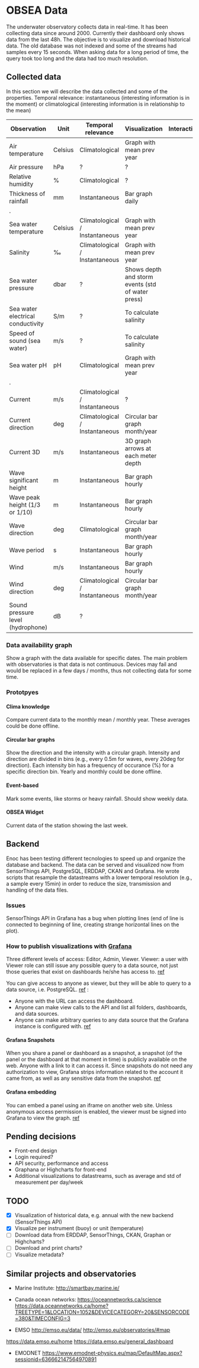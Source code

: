 # OBSEA Data
The underwater observatory collects data in real-time. It has been collecting data since around 2000. Currently their dashboard only shows data from the last 48h. The objective is to visualize and download historical data. The old database was not indexed and some of the streams had samples every 15 seconds. When asking data for a long period of time, the query took too long and the data had too much resolution.

## Collected data
In this section we will describe the data collected and some of the properties. Temporal relevance: instantaneous (interesting information is in the moment) or climatological (interesting information is in relationship to the mean)


| Observation                        | Unit       | Temporal relevance                | Visualization              | Interactions         | Stakeholders |
| ---------------------------------- | ---------- | --------------------------------- | ------------------------- | --------------------- |------------- |
Air temperature                      | Celsius    | Climatological                    | Graph with mean prev year |
Air pressure                          | hPa       |  ?                                | ?
Relative humidity                     | %         |  Climatological                   | ?
Thickness of rainfall                 | mm        |  Instantaneous                    | Bar graph daily
. |
Sea water temperature                | Celsius    | Climatological / Instantaneous    | Graph with mean prev year
Salinity                             | ‰          | Climatological / Instantaneous    | Graph with mean prev year
Sea water pressure                   |  dbar      | ?                                 | Shows depth and storm events (std of water press)
Sea water electrical conductivity    | S/m        | ?                                 | To calculate salinity
Speed of sound (sea water)            | m/s       |  ?                                | To calculate salinity
Sea water pH                          | pH        |  Climatological                   | Graph with mean prev year
. |
Current                               | m/s        |  Climatological / Instantaneous  | ?
Current direction                     | deg        | Climatological / Instantaneous   | Circular bar graph month/year
Current 3D                            | m/s        |  Instantaneous                   | 3D graph arrows at each meter depth
Wave significant height               | m         |  Instantaneous                    | Bar graph hourly
Wave peak height (1/3 or 1/10)        | m         |  Instantaneous                    | Bar graph hourly
Wave direction                       | deg         | Climatological                   | Circular bar graph month/year
Wave period                           | s           | Instantaneous                   | Bar graph hourly
Wind                                  | m/s        | Instantaneous                    | Bar graph hourly
Wind direction                       | deg        |  Climatological / Instantaneous   | Circular bar graph month/year
Sound pressure level (hydrophone)     | dB        |  ?

### Data availability graph
Show a graph with the data available for specific dates. The main problem with observatories is that data is not continuous. Devices may fail and would be replaced in a few days / months, thus not collecting data for some time.

### Prototpyes
#### Clima knowledge
Compare current data to the monthly mean / monthly year. These averages could be done offline.
#### Circular bar graphs
Show the direction and the intensity with a circular graph. Intensity and direction are divided in bins (e.g., every 0.5m for waves, every 20deg for direction). Each intensity bin has a frequency of occurance (%) for a specific direction bin. Yearly and monthly could be done offline.
#### Event-based
Mark some events, like storms or heavy rainfall. Should show weekly data.
#### OBSEA Widget
Current data of the station showing the last week.

## Backend
Enoc has been testing different tecnologies to speed up and organize the database and backend. The data can be served and visualized now from SensorThings API, PostgreSQL, ERDDAP, CKAN and Grafana. He wrote scripts that resample the datastreams with a lower temporal resolution (e.g., a sample every 15min) in order to reduce the size, transmission and handling of the data files.

### Issues
SensorThings API in Grafana has a bug when plotting lines (end of line is connected to beginning of line, creating strange horizontal lines on the plot).

### How to publish visualizations with [Grafana](https://grafana.com/)
Three different levels of access: Editor, Admin, Viewer.
Viewer: a user with Viewer role can still issue any possible query to a data source, not just those queries that exist on dashboards he/she has access to. [ref](https://grafana.com/docs/grafana/latest/permissions/)

You can give access to anyone as viewer, but they will be able to query to a data source, i.e. PostgreSQL. [ref](https://grafana.com/docs/grafana/latest/auth/grafana/#anonymous-authentication) :
- Anyone with the URL can access the dashboard.
- Anyone can make view calls to the API and list all folders, dashboards, and data sources.
- Anyone can make arbitrary queries to any data source that the Grafana instance is configured with.
[ref](https://grafana.com/docs/grafana/latest/administration/security/)

#### Grafana Snapshots
When you share a panel or dashboard as a snapshot, a snapshot (of the panel or the dashboard at that moment in time) is publicly available on the web. Anyone with a link to it can access it. Since snapshots do not need any authorization to view, Grafana strips information related to the account it came from, as well as any sensitive data from the snapshot. [ref](https://grafana.com/docs/grafana/latest/sharing/)

#### Grafana embedding
You can embed a panel using an iframe on another web site. Unless anonymous access permission is enabled, the viewer must be signed into Grafana to view the graph. [ref](https://grafana.com/docs/grafana/latest/sharing/share-panel/)



## Pending decisions
- Front-end design
- Login required?
- API security, performance and access
- Graphana or Highcharts for front-end
- Additional visualizations to datastreams, such as average and std of measurement per day/week

## TODO
- [x] Visualization of historical data, e.g. annual with the new backend (SensorThings API)
- [x] Visualize per instrument (buoy) or unit (temperature)
- [ ] Download data from ERDDAP, SensorThings, CKAN, Graphan or Highcharts?
- [ ] Download and print charts?
- [ ] Visualize metadata?

## Similar projects and observatories
- Marine Institute: http://smartbay.marine.ie/

- Canada ocean networks:
https://oceannetworks.ca/science
https://data.oceannetworks.ca/home?TREETYPE=1&LOCATION=1052&DEVICECATEGORY=20&SENSORCODE=380&TIMECONFIG=3


- EMSO
http://emso.eu/data/
http://emso.eu/observatories/#map

https://data.emso.eu/home
https://data.emso.eu/general_dashboard

- EMODNET
https://www.emodnet-physics.eu/map/DefaultMap.aspx?sessionid=636662147564970891
